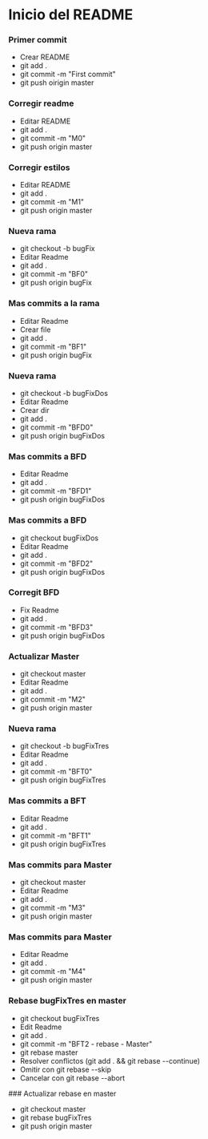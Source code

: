 Inicio del README
=================

### Primer commit
 - Crear README
 - git add .
 - git commit -m "First commit"
 - git push oirigin master

### Corregir readme
 - Editar README
 - git add .
 - git commit -m "M0"
 - git push origin master

### Corregir estilos
 - Editar README
 - git add .
 - git commit -m "M1"
 - git push origin master


### Nueva rama
 - git checkout -b bugFix
 - Editar Readme
 - git add .
 - git commit -m "BF0"
 - git push origin bugFix

### Mas commits a la rama
 - Editar Readme
 - Crear file
 - git add .
 - git commit -m "BF1"
 - git push origin bugFix



### Nueva rama
 - git checkout -b bugFixDos
 - Editar Readme
 - Crear dir
 - git add .
 - git commit -m "BFD0"
 - git push origin bugFixDos

### Mas commits a BFD
 - Editar Readme
 - git add .
 - git commit -m "BFD1"
 - git push origin bugFixDos

### Mas commits a BFD
 - git checkout bugFixDos
 - Editar Readme
 - git add .
 - git commit -m "BFD2"
 - git push origin bugFixDos

### Corregit BFD
 - Fix Readme
 - git add .
 - git commit -m "BFD3"
 - git push origin bugFixDos



### Actualizar Master
 - git checkout master
 - Editar Readme
 - git add .
 - git commit -m "M2"
 - git push origin master



### Nueva rama
 - git checkout -b bugFixTres
 - Editar Readme
 - git add .
 - git commit -m "BFT0"
 - git push origin bugFixTres

### Mas commits a BFT
 - Editar Readme
 - git add .
 - git commit -m "BFT1"
 - git push origin bugFixTres




### Mas commits para Master
 - git checkout master
 - Editar Readme
 - git add .
 - git commit -m "M3"
 - git push origin master

### Mas commits para Master
 - Editar Readme
 - git add .
 - git commit -m "M4"
 - git push origin master


### Rebase bugFixTres en master
 - git checkout bugFixTres
 - Edit Readme
 - git add .
 - git commit -m "BFT2 - rebase - Master"
 - git rebase master
 - Resolver conflictos (git add . && git rebase --continue)
 - Omitir con git rebase --skip
 - Cancelar con git rebase --abort


### Actualizar rebase en master
 - git checkout master
 - git rebase bugFixTres
 - git push origin master
